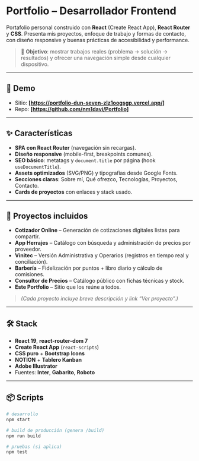 # Portfolio – Desarrollador Frontend

Portafolio personal construido con **React** (Create React App), **React Router** y **CSS**. Presenta mis proyectos, enfoque de trabajo y formas de contacto, con diseño responsive y buenas prácticas de accesibilidad y performance.

> 🎯 **Objetivo**: mostrar trabajos reales (problema → solución → resultados) y ofrecer una navegación simple desde cualquier dispositivo.

---

## 🚀 Demo

- Sitio: **[https://portfolio-dun-seven-zlz1oogsgp.vercel.app/]**
- Repo: **[https://github.com/nm1davi/Portfolio]**

---

## ✨ Características

- **SPA con React Router** (navegación sin recargas).
- **Diseño responsive** (mobile-first, breakpoints comunes).
- **SEO básico**: metatags y `document.title` por página (hook `useDocumentTitle`).
- **Assets optimizados** (SVG/PNG) y tipografías desde Google Fonts.
- **Secciones claras**: Sobre mí, Qué ofrezco, Tecnologías, Proyectos, Contacto.
- **Cards de proyectos** con enlaces y stack usado.

---

## 🧩 Proyectos incluidos

- **Cotizador Online** – Generación de cotizaciones digitales listas para compartir.  
- **App Herrajes** – Catálogo con búsqueda y administración de precios por proveedor.  
- **Vinitec** – Versión Administrativa y Operarios (registros en tiempo real y conciliación).  
- **Barbería** – Fidelización por puntos + libro diario y cálculo de comisiones.  
- **Consultor de Precios** – Catálogo público con fichas técnicas y stock.  
- **Este Portfolio** – Sitio que los reúne a todos.

> *(Cada proyecto incluye breve descripción y link “Ver proyecto”.)*

---

## 🛠️ Stack

- **React 19**, **react-router-dom 7**
- **Create React App** (`react-scripts`)
- **CSS puro** + **Bootstrap Icons**
- **NOTION** + **Tablero Kanban**
- **Adobe Illustrator**
- Fuentes: **Inter**, **Gabarito**, **Roboto**

---

## 📦 Scripts

```bash
# desarrollo
npm start

# build de producción (genera /build)
npm run build

# pruebas (si aplica)
npm test
